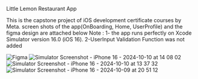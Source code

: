Little Lemon Restaurant App

This is the capstone project of iOS development certificate courses by Meta. screen shots of the app(OnBoarding, Home, UserProfile) and the figma design are attached below
Note : 1- the app runs perfectly on Xcode Simulator version 16.0 (iOS 16). 
        2-UserInput Validation Function was not added
        
![Figma](https://github.com/user-attachments/assets/6afa14fb-4595-4c58-a533-fe1b31b7e2be)
![Simulator Screenshot - iPhone 16 - 2024-10-10 at 14 08 02](https://github.com/user-attachments/assets/fdc4c9fa-2425-449f-b651-738478f3ef27)
![Simulator Screenshot - iPhone 16 - 2024-10-10 at 13 37 32](https://github.com/user-attachments/assets/5f21d41c-983a-4918-872a-c3171d931de0)
![Simulator Screenshot - iPhone 16 - 2024-10-09 at 20 51 12](https://github.com/user-attachments/assets/4cd99b8d-b7a9-44e5-b08c-9ccd63395fdf)
